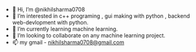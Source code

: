 - 👋 Hi, I’m @nikhilsharma0708
- 👀 I’m interested in c++ programing , gui making with python , backend web-devlopment with python. 
- 🌱 I’m currently learning machine learning.
- 💞️ I’m looking to collaborate on any machine learning project.
- 📫 my gmail - nikhilsharma0708@gmail.com

<!---
nikhilsharma0708/nikhilsharma0708 is a ✨ special ✨ repository because its `README.md` (this file) appears on your GitHub profile.
You can click the Preview link to take a look at your changes.
--->
